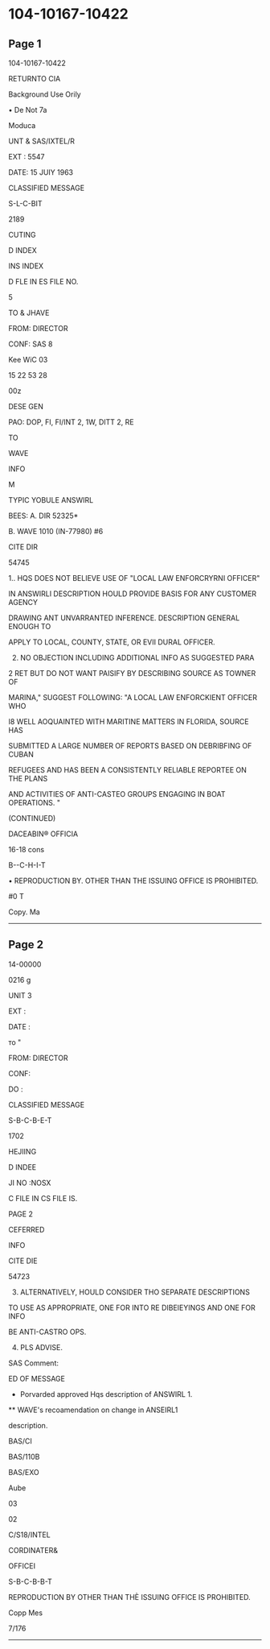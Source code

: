 # 104-10167-10422

## Page 1

104-10167-10422

RETURNTO CIA

Background Use Orily

• De Not 7a

Moduca

UNT & SAS/IXTEL/R

EXT : 5547

DATE: 15 JUIY 1963

CLASSIFIED MESSAGE

S-L-C-BIT

2189

CUTING

D INDEX

INS INDEX

D FLE IN ES FILE NO.

5

TO & JHAVE

FROM: DIRECTOR

CONF: SAS 8

Kee WiC 03

15 22 53 28

00z

DESE GEN

PAO: DOP, FI, FI/INT 2, 1W, DITT 2, RE

TO

WAVE

INFO

M

TYPIC YOBULE ANSWIRL

BEES: A. DIR 52325*

B. WAVE 1010 (IN-77980) #6

CITE DIR

54745

1.. HQS DOES NOT BELIEVE USE OF "LOCAL LAW ENFORCRYRNI OFFICER"

IN ANSWIRLI DESCRIPTION HOULD PROVIDE BASIS FOR ANY CUSTOMER AGENCY

DRAWING ANT UNVARRANTED INFERENCE. DESCRIPTION GENERAL ENOUGH TO

APPLY TO LOCAL, COUNTY, STATE, OR EVII DURAL OFFICER.

2. NO OBJECTION INCLUDING ADDITIONAL INFO AS SUGGESTED PARA

2 RET BUT DO NOT WANT PAISIFY BY DESCRIBING SOURCE AS TOWNER OF

MARINA," SUGGEST FOLLOWING: "A LOCAL LAW ENFORCKIENT OFFICER WHO

I8 WELL AOQUAINTED WITH MARITINE MATTERS IN FLORIDA, SOURCE HAS

SUBMITTED A LARGE NUMBER OF REPORTS BASED ON DEBRIBFING OF CUBAN

REFUGEES AND HAS BEEN A CONSISTENTLY RELIABLE REPORTEE ON THE PLANS

AND ACTIVITIES OF ANTI-CASTEO GROUPS ENGAGING IN BOAT OPERATIONS. "

(CONTINUED)

DACEABIN® OFFICIA

16-18 cons

B--C-H-I-T

• REPRODUCTION BY. OTHER THAN THE ISSUING OFFICE IS PROHIBITED.

#0 T

Copy. Ma

---

## Page 2

14-00000

0216 g

UNIT 3

EXT :

DATE :

то "

FROM: DIRECTOR

CONF:

DO :

CLASSIFIED MESSAGE

S-B-C-B-E-T

1702

HEJIING

D INDEE

JI NO :NOSX

C FILE IN CS FILE IS.

PAGE 2

CEFERRED

INFO

CITE DIE

54723

3. ALTERNATIVELY, HOULD CONSIDER THO SEPARATE DESCRIPTIONS

TO USE AS APPROPRIATE, ONE FOR INTO RE DIBEIEYINGS AND ONE FOR INFO

BE ANTI-CASTRO OPS.

4. PLS ADVISE.

SAS Comment:

ED OF MESSAGE

* Porvarded approved Hqs description of ANSWIRL 1.

** WAVE's recoamendation on change in ANSEIRL1

description.

BAS/CI

BAS/110B

BAS/EXO

Aube

03

02

C/S18/INTEL

CORDINATER&

OFFICEI

S-B-C-B-B-T

REPRODUCTION BY OTHER THAN THÈ ISSUING OFFICE IS PROHIBITED.

Copp Mes

7/176

---

